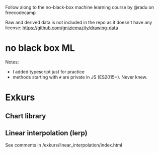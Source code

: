 Follow along to the no-black-box machine learning course by @radu on freecodecamp

Raw and derived data is not included in the repo as it doesn't have any license: https://github.com/gniziemazity/drawing-data

# no black box ML

Notes:

- I added typescript just for practice
- methods starting with `#` are private in JS (ES2015+). Never knew.



# Exkurs

## Chart library

## Linear interpolation (lerp)

See comments in /exkurs/linear_interpolation/index.html 
